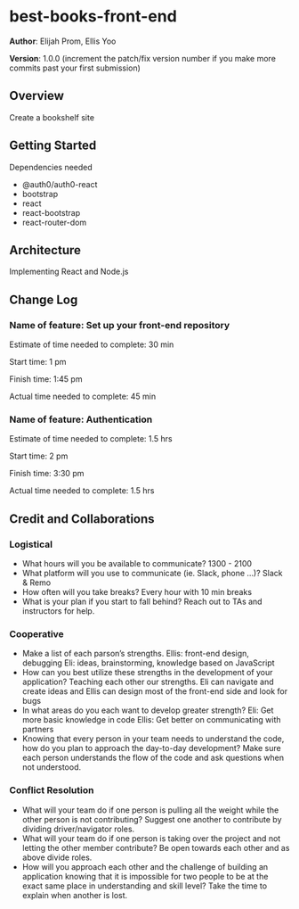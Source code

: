 # best-books-front-end
**Author**: Elijah Prom, Ellis Yoo

  **Version**: 1.0.0 (increment the patch/fix version number if you make more commits past your first submission)

## Overview

<!-- Provide a high level overview of what this application is and why you are building it, beyond the fact that it's an assignment for this class. (i.e. What's your problem domain?) -->

Create a bookshelf site

## Getting Started

<!-- What are the steps that a user must take in order to build this app on their own machine and get it running? -->
Dependencies needed
- @auth0/auth0-react
- bootstrap
- react
- react-bootstrap
- react-router-dom
## Architecture

<!-- Provide a detailed description of the application design. What technologies (languages, libraries, etc) you're using, and any other relevant design information. -->

Implementing React and Node.js

## Change Log

<!-- Use this area to document the iterative changes made to your application as each feature is successfully implemented. Use time stamps. Here's an example:

01-01-2001 4:59pm - Application now has a fully-functional express server, with a GET route for the location resource. -->

### Name of feature: Set up your front-end repository

Estimate of time needed to complete: 30 min

Start time: 1 pm

Finish time: 1:45 pm

Actual time needed to complete: 45 min

### Name of feature: Authentication

Estimate of time needed to complete: 1.5 hrs

Start time: 2 pm

Finish time: 3:30 pm

Actual time needed to complete: 1.5 hrs

## Credit and Collaborations

### Logistical

- What hours will you be available to communicate?
  1300 - 2100
- What platform will you use to communicate (ie. Slack, phone …)?
  Slack & Remo
- How often will you take breaks?
  Every hour with 10 min breaks
- What is your plan if you start to fall behind?
  Reach out to TAs and instructors for help.

### Cooperative

- Make a list of each parson’s strengths.
  Ellis: front-end design, debugging
  Eli: ideas, brainstorming, knowledge based on JavaScript
- How can you best utilize these strengths in the development of your application?
  Teaching each other our strengths. Eli can navigate and create ideas and Ellis can design most of the front-end side and look for bugs
- In what areas do you each want to develop greater strength?
  Eli: Get more basic knowledge in code
  Ellis: Get better on communicating with partners
- Knowing that every person in your team needs to understand the code, how do you plan to approach the day-to-day development?
  Make sure each person understands the flow of the code and ask questions when not understood.

### Conflict Resolution

- What will your team do if one person is pulling all the weight while the other person is not contributing?
  Suggest one another to contribute by dividing driver/navigator roles.
- What will your team do if one person is taking over the project and not letting the other member contribute?
  Be open towards each other and as above divide roles.
- How will you approach each other and the challenge of building an application knowing that it is impossible for two people to be at the exact same place in understanding and skill level?
  Take the time to explain when another is lost.

